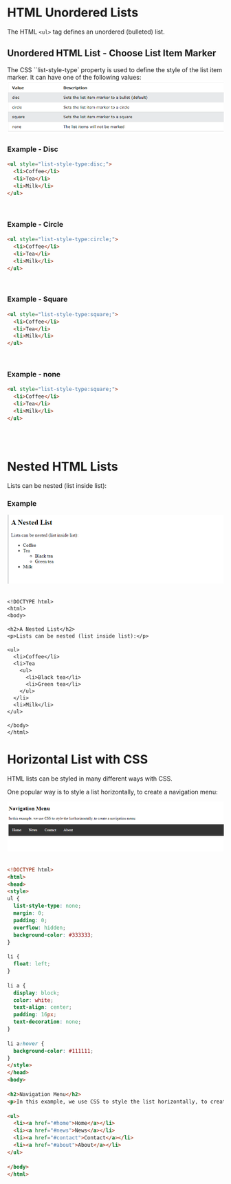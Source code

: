 # HTML Unordered Lists
The HTML `<ul>` tag defines an unordered (bulleted) list.

## Unordered HTML List - Choose List Item Marker
The CSS ``list-style-type` property is used to define the style of the list item marker. It can have one of the following values:
![alt text](image.png)

### Example - Disc
```html
<ul style="list-style-type:disc;">
  <li>Coffee</li>
  <li>Tea</li>
  <li>Milk</li>
</ul>

```
<br>

### Example - Circle

```html
<ul style="list-style-type:circle;">
  <li>Coffee</li>
  <li>Tea</li>
  <li>Milk</li>
</ul>

```


<br>

### Example - Square

```html
<ul style="list-style-type:square;">
  <li>Coffee</li>
  <li>Tea</li>
  <li>Milk</li>
</ul>

```
<br>


### Example - none

```html
<ul style="list-style-type:square;">
  <li>Coffee</li>
  <li>Tea</li>
  <li>Milk</li>
</ul>

```

<br> <br>

# Nested HTML Lists

Lists can be nested (list inside list):

### Example

![alt text](image-1.png)


```httml

<!DOCTYPE html>
<html>
<body>

<h2>A Nested List</h2>
<p>Lists can be nested (list inside list):</p>

<ul>
  <li>Coffee</li>
  <li>Tea
    <ul>
      <li>Black tea</li>
      <li>Green tea</li>
    </ul>
  </li>
  <li>Milk</li>
</ul>

</body>
</html>

```

# Horizontal List with CSS

HTML lists can be styled in many different ways with CSS.

One popular way is to style a list horizontally, to create a navigation menu:

![alt text](image-2.png)

```html

<!DOCTYPE html>
<html>
<head>
<style>
ul {
  list-style-type: none;
  margin: 0;
  padding: 0;
  overflow: hidden;
  background-color: #333333;
}

li {
  float: left;
}

li a {
  display: block;
  color: white;
  text-align: center;
  padding: 16px;
  text-decoration: none;
}

li a:hover {
  background-color: #111111;
}
</style>
</head>
<body>

<h2>Navigation Menu</h2>
<p>In this example, we use CSS to style the list horizontally, to create a navigation menu:</p>

<ul>
  <li><a href="#home">Home</a></li>
  <li><a href="#news">News</a></li>
  <li><a href="#contact">Contact</a></li>
  <li><a href="#about">About</a></li>
</ul>

</body>
</html>

```



